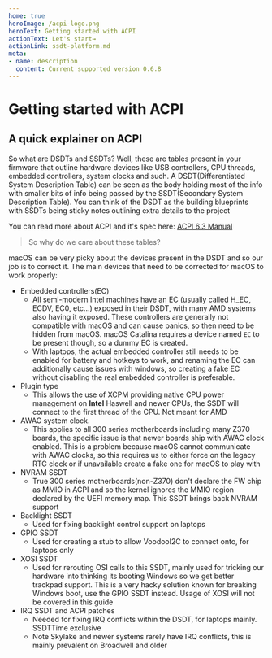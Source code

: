 ```yaml
---
home: true
heroImage: /acpi-logo.png
heroText: Getting started with ACPI
actionText: Let's start→
actionLink: ssdt-platform.md
meta:
- name: description
  content: Current supported version 0.6.8
---
```


# Getting started with ACPI

## A quick explainer on ACPI

So what are DSDTs and SSDTs? Well, these are tables present in your firmware that outline hardware devices like USB controllers, CPU threads, embedded controllers, system clocks and such. A DSDT(Differentiated System Description Table) can be seen as the body holding most of the info with smaller bits of info being passed by the SSDT(Secondary System Description Table). You can think of the DSDT as the building blueprints with SSDTs being sticky notes outlining extra details to the project

You can read more about ACPI and it's spec here: [ACPI 6.3 Manual](https://uefi.org/sites/default/files/resources/ACPI_6_3_May16.pdf)

> So why do we care about these tables?

macOS can be very picky about the devices present in the DSDT and so our job is to correct it. The main devices that need to be corrected for macOS to work properly:

* Embedded controllers(EC)
  * All semi-modern Intel machines have an EC (usually called H\_EC, ECDV, EC0, etc...) exposed in their DSDT, with many AMD systems also having it exposed. These controllers are generally not compatible with macOS and can cause panics, so then need to be hidden from macOS. macOS Catalina requires a device named `EC` to be present though, so a dummy EC is created.
  * With laptops, the actual embedded controller still needs to be enabled for battery and hotkeys to work, and renaming the EC can additionally cause issues with windows, so creating a fake EC without disabling the real embedded controller is preferable.
* Plugin type
  * This allows the use of XCPM providing native CPU power management on **Intel** Haswell and newer CPUs, the SSDT will connect to the first thread of the CPU. Not meant for AMD
* AWAC system clock.
  * This applies to all 300 series motherboards including many Z370 boards, the specific issue is that newer boards ship with AWAC clock enabled. This is a problem because macOS cannot communicate with AWAC clocks, so this requires us to either force on the legacy RTC clock or if unavailable create a fake one for macOS to play with
* NVRAM SSDT
  * True 300 series motherboards(non-Z370) don't declare the FW chip as MMIO in ACPI and so the kernel ignores the MMIO region declared by the UEFI memory map. This SSDT brings back NVRAM support
* Backlight SSDT
  * Used for fixing backlight control support on laptops
* GPIO SSDT
  * Used for creating a stub to allow VoodooI2C to connect onto, for laptops only
* XOSI SSDT
  * Used for rerouting OSI calls to this SSDT, mainly used for tricking our hardware into thinking its booting Windows so we get better trackpad support. This is a very hacky solution known for breaking Windows boot, use the GPIO SSDT instead. Usage of XOSI will not be covered in this guide
* IRQ SSDT and ACPI patches
  * Needed for fixing IRQ conflicts within the DSDT, for laptops mainly. SSDTTime exclusive
  * Note Skylake and newer systems rarely have IRQ conflicts, this is mainly prevalent on Broadwell and older
